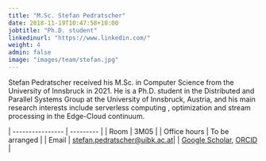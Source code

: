 ```yaml
---
title: "M.Sc. Stefan Pedratscher"
date: 2018-11-19T10:47:58+10:00
jobtitle: "Ph.D. student"
linkedinurl: "https://www.linkedin.com/"
weight: 4
admin: false
image: "images/team/stefan.jpg"
---
```


Stefan Pedratscher received his M.Sc. in Computer Science from the University of Innsbruck in 2021. He is a Ph.D. student in the Distributed and Parallel Systems Group at the University of Innsbruck, Austria, and his main research interests include serverless computing , optimization and stream processing in the Edge-Cloud continuum.

| ----------------  | --------- | 
| Room              | 3M05      | 
| Office hours      | To be arranged |
| Email             | [stefan.pedratscher@uibk.ac.at](mailto:stefan.pedratscher@uibk.ac.at)| 
| [Google Scholar](https://scholar.google.com/citations?user=yN7abS0AAAAJ&hl=en), [ORCID](https://orcid.org/0000-0002-6164-880X) | 